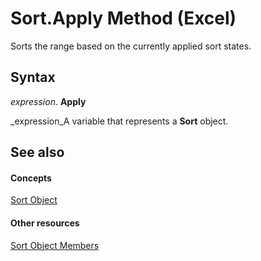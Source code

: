 
# Sort.Apply Method (Excel)

Sorts the range based on the currently applied sort states.


## Syntax

 _expression_. **Apply**

 _expression_A variable that represents a  **Sort** object.


## See also


#### Concepts


 [Sort Object](637ee681-743c-5196-2bfc-4a5bea025295.md)
#### Other resources


 [Sort Object Members](032ef613-d7f4-9fdc-e58c-3a1749396b3e.md)
